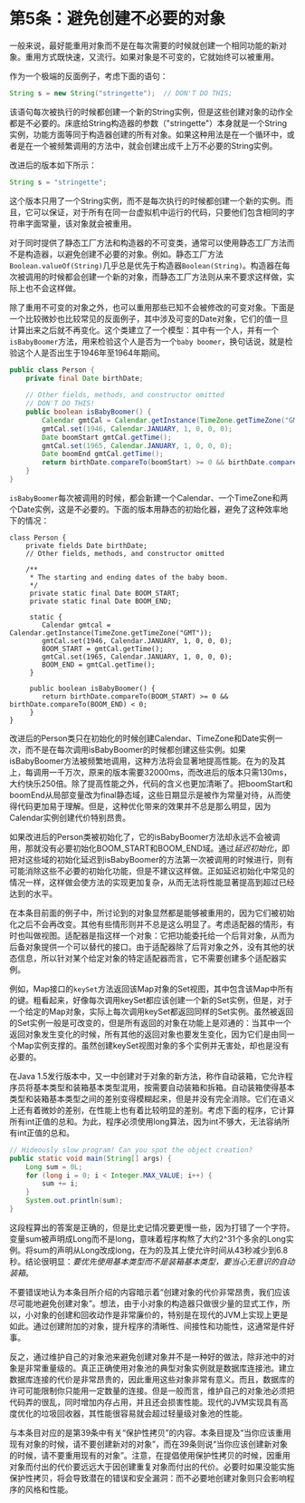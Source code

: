 # 第5条：避免创建不必要的对象
一般来说，最好能重用对象而不是在每次需要的时候就创建一个相同功能的新对象。重用方式既快速，又流行。如果对象是不可变的，它就始终可以被重用。

作为一个极端的反面例子，考虑下面的语句：
```java
String s = new String("stringette");  // DON'T DO THIS;
```
该语句每次被执行的时候都创建一个新的String实例，但是这些创建对象的动作全都是不必要的。床底给String构造器的参数（"stringette"）本身就是一个String实例，功能方面等同于构造器创建的所有对象。如果这种用法是在一个循环中，或者是在一个被频繁调用的方法中，就会创建出成千上万不必要的String实例。

改进后的版本如下所示：
```java
String s = "stringette";
```
这个版本只用了一个String实例，而不是每次执行的时候都创建一个新的实例。而且，它可以保证，对于所有在同一台虚拟机中运行的代码，只要他们包含相同的字符串字面常量，该对象就会被重用。

对于同时提供了静态工厂方法和构造器的不可变类，通常可以使用静态工厂方法而不是构造器，以避免创建不必要的对象。例如。静态工厂方法`Boolean.valueOf(String)`几乎总是优先于构造器`Boolean(String)`。构造器在每次被调用的时候都会创建一个新的对象，而静态工厂方法则从来不要求这样做，实际上也不会这样做。

除了重用不可变的对象之外，也可以重用那些已知不会被修改的可变对象。下面是一个比较微妙也比较常见的反面例子，其中涉及可变的Date对象，它们的值一旦计算出来之后就不再变化。这个类建立了一个模型：其中有一个人，并有一个`isBabyBoomer`方法，用来检验这个人是否为一个`baby boomer`，换句话说，就是检验这个人是否出生于1946年至1964年期间。
```java
public class Person {
	private final Date birthDate;
	
	// Other fields, methods, and constructor omitted
	// DON'T DO THIS!
	public boolean isBabyBoomer() {
		Calendar gmtCal = Calendar.getInstance(TimeZone.getTimeZone("GMT"));
		gmtCal.set(1946, Calendar.JANUARY, 1, 0, 0, 0);
		Date boomStart gmtCal.getTime();
		gmtCal.set(1965, Calendar.JANUARY, 1, 0, 0, 0);
		Date boomEnd gmtCal.getTime();
		return birthDate.compareTo(boomStart) >= 0 && birthDate.compareTo(boomEnd) < 0;
	}
}
```

`isBabyBoomer`每次被调用的时候，都会新建一个Calendar、一个TimeZone和两个Date实例，这是不必要的。下面的版本用静态的初始化器，避免了这种效率地下的情况：
```
class Person {
	private fields Date birthDate;
	// Other fields, methods, and constructor omitted

	/**
	 * The starting and ending dates of the baby boom.
	 */
	 private static final Date BOOM_START;
	 private static final Date BOOM_END;

	 static {
		Calendar gmtcal = Calendar.getInstance(TimeZone.getTimeZone("GMT"));
		gmtCal.set(1946, Calendar.JANUARY, 1, 0, 0, 0);
		BOOM_START = gmtCal.getTime();
		gmtCal.set(1965, Calendar.JANUARY, 1, 0, 0, 0);
		BOOM_END = gmtCal.getTime();
	 }

	 public boolean isBabyBoomer() {
		return birthDate.compareTo(BOOM_START) >= 0 && birthDate.compareTo(BOOM_END) < 0;
	 }
}
```

改进后的Person类只在初始化的时候创建Calendar、TimeZone和Date实例一次，而不是在每次调用isBabyBoomer的时候都创建这些实例。如果isBabyBoomer方法被频繁地调用，这种方法将会显著地提高性能。在为的及其上，每调用一千万次，原来的版本需要32000ms，而改进后的版本只需130ms，大约快乐250倍。除了提高性能之外，代码的含义也更加清晰了。把boomStart和boomEnd从局部变量改为final静态域，这些日期显示是被作为常量对待，从而使得代码更加易于理解。但是，这种优化带来的效果并不总是那么明显，因为Calendar实例创建代价特别昂贵。

如果改进后的Person类被初始化了，它的isBabyBoomer方法却永远不会被调用，那就没有必要初始化BOOM_START和BOOM_END域。通过*延迟初始化*，即把对这些域的初始化延迟到isBabyBoomer的方法第一次被调用的时候进行，则有可能消除这些不必要的初始化功能，但是不建议这样做。正如延迟初始化中常见的情况一样，这样做会使方法的实现更加复杂，从而无法将性能显著提高到超过已经达到的水平。

在本条目前面的例子中，所讨论到的对象显然都是能够被重用的，因为它们被初始化之后不会再改变。其他有些情形则并不总是这么明显了。考虑适配器的情形，有时也叫做视图。适配器是指这样一个对象：它把功能委托给一个后背对象，从而为后备对象提供一个可以替代的接口。由于适配器除了后背对象之外，没有其他的状态信息，所以针对某个给定对象的特定适配器而言，它不需要创建多个适配器实例。

例如，Map接口的`keySet`方法返回该Map对象的Set视图，其中包含该Map中所有的键。粗看起来，好像每次调用keySet都应该创建一个新的Set实例，但是，对于一个给定的Map对象，实际上每次调用keySet都返回同样的Set实例。虽然被返回的Set实例一般是可改变的，但是所有返回的对象在功能上是邓通的：当其中一个返回对象发生变化的时候，所有其他的返回对象也要发生变化，因为它们是由同一个Map实例支撑的。虽然创建keySet视图对象的多个实例并无害处，却也是没有必要的。

在Java 1.5发行版本中，又一中创建对于对象的新方法，称作自动装箱，它允许程序员将基本类型和装箱基本类型混用，按需要自动装箱和拆箱。自动装箱使得基本类型和装箱基本类型之间的差别变得模糊起来，但是并没有完全消除。它们在语义上还有着微妙的差别，在性能上也有着比较明显的差别。考虑下面的程序，它计算所有int正值的总和。为此，程序必须使用long算法，因为int不够大，无法容纳所有int正值的总和。

```java
// Hideously slow program! Can you spot the object creation?
public static void main(String[] args) {
	Long sum = 0L;
	for (long i = 0; i < Integer.MAX_VALUE; i++) {
		sum += i;
	}
	System.out.println(sum);
}
```

这段程算出的答案是正确的，但是比史记情况要更慢一些，因为打错了一个字符。变量sum被声明成Long而不是long，意味着程序构熬了大约2^31个多余的Long实例。将sum的声明从Long改成long，在为的及其上使允许时间从43秒减少到6.8秒。结论很明显：*要优先使用基本类型而不是装箱基本类型，要当心无意识的自动装箱*。

不要错误地认为本条目所介绍的内容暗示着“创建对象的代价非常昂贵，我们应该尽可能地避免创建对象”。想法，由于小对象的构造器只做很少量的显式工作，所以，小对象的创建和回收动作是非常廉价的，特别是在现代的JVM上实现上更是如此。通过创建附加的对象，提升程序的清晰性、间接性和功能性，这通常是件好事。

反之，通过维护自己的对象池来避免创建对象并不是一种好的做法，除非池中的对象是非常重量级的。真正正确使用对象池的典型对象实例就是数据库连接池。建立数据库连接的代价是非常昂贵的，因此重用这些对象非常有意义。而且，数据库的许可可能限制你只能用一定数量的连接。但是一般而言，维护自己的对象池必须把代码弄的很乱，同时增加内存占用，并且还会损害性能。现代的JVM实现具有高度优化的垃圾回收器，其性能很容易就会超过轻量级对象池的性能。

与本条目对应的是第39条中有关“保护性拷贝”的内容。本条目提及“当你应该重用现有对象的时候，请不要创建新对的对象”，而在39条则说“当你应该创建新对象的时候，请不要重用现有的对象”。注意，在提倡使用保护性拷贝的时候，因重用对象而付出的代价要远远大于因创建重复对象而付出的代价。必要时如果没能实施保护性拷贝，将会导致潜在的错误和安全漏洞：而不必要地创建对象则只会影响程序的风格和性能。
